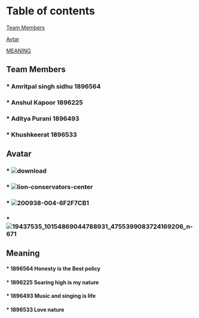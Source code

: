 # Table of contents
[Team Members](#Team-members)

[Avtar](#Avtar)

[MEANING](#MEANING)

## Team Members
   ### * Amritpal singh sidhu  1896564
   ### * Anshul Kapoor    1896225 
   ###  * Aditya Purani     1896493
   ### * Khushkeerat       1896533
   
   ## Avatar
### * ![download](https://user-images.githubusercontent.com/49278124/56368115-c77f3e00-61c4-11e9-8a0f-54542563ee6d.jpg)

### * ![lion-conservators-center](https://user-images.githubusercontent.com/49278124/56368290-1fb64000-61c5-11e9-9389-b661519f772d.jpg)

### * ![200938-004-6F2F7CB1](https://user-images.githubusercontent.com/49278124/56368341-365c9700-61c5-11e9-8236-b9149a293e7b.jpg)

### * ![19437535_10154869044788931_4755399083724169206_n-671](https://user-images.githubusercontent.com/49278124/56368427-67d56280-61c5-11e9-8b30-cfe2241a15d3.jpg)

## Meaning
 #### * 1896564 Honesty is the Best policy
 #### * 1896225 Soaring high is my nature
 #### * 1896493 Music and singing is life
 #### * 1896533 Love nature
 
